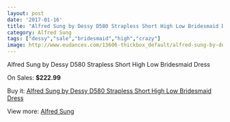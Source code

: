 ```yaml
---
layout: post
date: '2017-01-16'
title: "Alfred Sung by Dessy D580 Strapless Short High Low Bridesmaid Dress"
category: Alfred Sung
tags: ["dessy","sale","bridesmaid","high","crazy"]
image: http://www.eudances.com/13606-thickbox_default/alfred-sung-by-dessy-d580-strapless-short-high-low-bridesmaid-dress.jpg
---
```

Alfred Sung by Dessy D580 Strapless Short High Low Bridesmaid Dress

On Sales: **$222.99**
<a href="https://www.eudances.com/en/alfred-sung/4101-alfred-sung-by-dessy-d580-strapless-short-high-low-bridesmaid-dress.html"><amp-img layout="responsive" width="600" height="600" src="//www.eudances.com/13606-thickbox_default/alfred-sung-by-dessy-d580-strapless-short-high-low-bridesmaid-dress.jpg" alt="Alfred Sung by Dessy D580 Strapless Short High Low Bridesmaid Dress 0" /></a>
<a href="https://www.eudances.com/en/alfred-sung/4101-alfred-sung-by-dessy-d580-strapless-short-high-low-bridesmaid-dress.html"><amp-img layout="responsive" width="600" height="600" src="//www.eudances.com/13609-thickbox_default/alfred-sung-by-dessy-d580-strapless-short-high-low-bridesmaid-dress.jpg" alt="Alfred Sung by Dessy D580 Strapless Short High Low Bridesmaid Dress 1" /></a>
<a href="https://www.eudances.com/en/alfred-sung/4101-alfred-sung-by-dessy-d580-strapless-short-high-low-bridesmaid-dress.html"><amp-img layout="responsive" width="600" height="600" src="//www.eudances.com/13608-thickbox_default/alfred-sung-by-dessy-d580-strapless-short-high-low-bridesmaid-dress.jpg" alt="Alfred Sung by Dessy D580 Strapless Short High Low Bridesmaid Dress 2" /></a>
<a href="https://www.eudances.com/en/alfred-sung/4101-alfred-sung-by-dessy-d580-strapless-short-high-low-bridesmaid-dress.html"><amp-img layout="responsive" width="600" height="600" src="//www.eudances.com/13607-thickbox_default/alfred-sung-by-dessy-d580-strapless-short-high-low-bridesmaid-dress.jpg" alt="Alfred Sung by Dessy D580 Strapless Short High Low Bridesmaid Dress 3" /></a>

Buy it: [Alfred Sung by Dessy D580 Strapless Short High Low Bridesmaid Dress](https://www.eudances.com/en/alfred-sung/4101-alfred-sung-by-dessy-d580-strapless-short-high-low-bridesmaid-dress.html "Alfred Sung by Dessy D580 Strapless Short High Low Bridesmaid Dress")

View more: [Alfred Sung](https://www.eudances.com/en/52-alfred-sung "Alfred Sung")